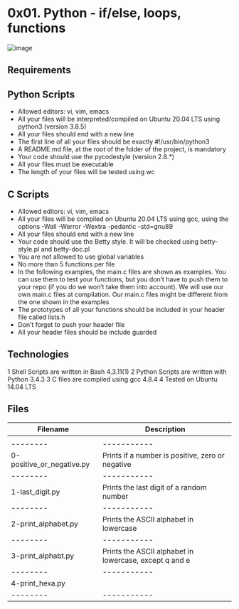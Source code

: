 # 0x01. Python - if/else, loops, functions

![image](https://user-images.githubusercontent.com/37805319/171277344-708f7bf0-8b30-4aef-83d2-39c5803cbbaf.png)


## Requirements
## Python Scripts
- Allowed editors: vi, vim, emacs
- All your files will be interpreted/compiled on Ubuntu 20.04 LTS using python3 (version 3.8.5)
- All your files should end with a new line
- The first line of all your files should be exactly #!/usr/bin/python3
- A README.md file, at the root of the folder of the project, is mandatory
- Your code should use the pycodestyle (version 2.8.*)
- All your files must be executable
- The length of your files will be tested using wc
## C Scripts
- Allowed editors: vi, vim, emacs
- All your files will be compiled on Ubuntu 20.04 LTS using gcc, using the options -Wall -Werror -Wextra -pedantic -std=gnu89
- All your files should end with a new line
- Your code should use the Betty style. It will be checked using betty-style.pl and betty-doc.pl
- You are not allowed to use global variables
- No more than 5 functions per file
- In the following examples, the main.c files are shown as examples. You can use them to test your functions, but you don’t have to push them to your repo (if you do we won’t take them into account). We will use our own main.c files at compilation. Our main.c files might be different from the one shown in the examples
- The prototypes of all your functions should be included in your header file called lists.h
- Don’t forget to push your header file
- All your header files should be include guarded
## Technologies
1 Shell Scripts are written in Bash 4.3.11(1)
2 Python Scripts are written with Python 3.4.3
3 C files are compiled using gcc 4.8.4
4 Tested on Ubuntu 14.04 LTS
## Files
|Filename|Description|
|--------|-----------|
|        |           |
|--------|-----------|
|   0-positive_or_negative.py     |   Prints if a number is positive, zero or negative        |
|--------|-----------|
| 1-last_digit.py|Prints the last digit of a random number|
|--------|-----------|
|2-print_alphabet.py        |Prints the ASCII alphabet in lowercase           |
|--------|-----------|
|3-print_alphabt.py        |Prints the ASCII alphabet in lowercase, except q and e           |
|--------|-----------|
|4-print_hexa.py        |           |Prints all numbers from 0 to 98 in decimal and hexadecimal
|--------|-----------|
